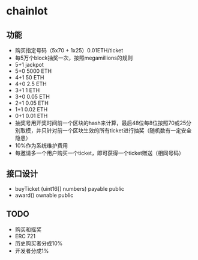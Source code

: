 # chainlot


## 功能
 * 购买指定号码（5x70 + 1x25）0.01ETH/ticket
 * 每5万个block抽奖一次，按照megamillions的规则
  * 5+1 jackpot
  * 5+0 5000 ETH
  * 4+1 50 ETH
  * 4+0 2.5 ETH
  * 3+1 1 ETH
  * 3+0 0.05 ETH
  * 2+1 0.05 ETH
  * 1+1 0.02 ETH
  * 0+1 0.01 ETH
 * 抽奖号用开奖时间前一个区块的hash来计算，最后48位每8位按照70或25分别取模，并只针对前一个区块生效的所有ticket进行抽奖（随机数有一定安全隐患）
 * 10%作为系统维护费用
 * 每邀请多一个用户购买一个ticket，即可获得一个ticket赠送（相同号码）
## 接口设计
 * buyTicket (uint16[] numbers) payable public
 * award() ownable public


## TODO
 * 购买和摇奖
 * ERC 721
 * 历史购买者分成10%
 * 开发者分成1%

